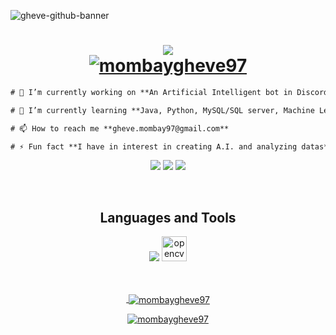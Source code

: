 ![gheve-github-banner](https://user-images.githubusercontent.com/55573274/193395056-4d51d0f5-0d82-4b42-9abd-ca9595253ae0.png)
<h1 align="center">
  <a href="#">
    <img src="https://readme-typing-svg.herokuapp.com?color=ffffff&lines=Hi+👋;I'm+Gheve+Mombay;Developer+/+Data+Analyst.&center=true&size=30" /></br>
  <img src="https://komarev.com/ghpvc/?username=mombaygheve97&label=Profile%20views&color=ffffff&style=flat" alt="mombaygheve97" />
  </a>
</h1>

```diff
# 🔭 I’m currently working on **An Artificial Intelligent bot in Discord**

# 🌱 I’m currently learning **Java, Python, MySQL/SQL server, Machine Learning, Data Analytics**

# 📫 How to reach me **gheve.mombay97@gmail.com**

# ⚡ Fun fact **I have in interest in creating A.I. and analyzing datas**
```

<p align="center">
<a href="https://twitter.com/mombaygheve97" target="_blank">
<img src="https://skillicons.dev/icons?i=twitter&theme=dark" ></a>
 
<a href="https://linkedin.com/in/gheve-mombay-490ba823a/" target="_blank">
<img src="https://skillicons.dev/icons?i=linkedin&theme=dark" ></a>
  
 <a href="https://www.instagram.com/gheveezekiel/" target="_blank">
<img src="https://skillicons.dev/icons?i=instagram&theme=dark" ></a>
 </p>
 <br>
 
 
 <h2 align="center">Languages and Tools</h2>
<div align="center">
   <img src="https://skillicons.dev/icons?i=androidstudio,cpp,django,git,java,mysql,photoshop,python,tensorflow,unity,&theme=dark" />
    <a href="https://opencv.org/" target="_blank" rel="noreferrer"> <img src="https://www.vectorlogo.zone/logos/opencv/opencv-icon.svg" alt="opencv" width="40" height="40"/> </a> <a href="https://www.photoshop.com/en" target="_blank" rel="noreferrer"> 
</div>
<br>
<br>
  
<p align="center">&nbsp;<img align="center" src="https://github-readme-stats.vercel.app/api?username=mombaygheve97&show_icons=true&locale=en&bg_color=ffffff&title_color=000000&text_color=000000&icon_color=ffffff&hide_border=true" alt="mombaygheve97" /></p>

<p align="center"><img align="center" src="https://github-readme-streak-stats.herokuapp.com/?user=mombaygheve97&bg_color=ffffff&title_color=000000&text_color=000000&hide_border=true&theme=dark" alt="mombaygheve97" /></p>
